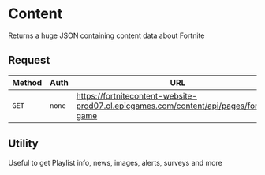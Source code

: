 # Content
Returns a huge JSON containing content data about Fortnite

## Request
| Method | Auth | URL |
| - | - | - |
| `GET` | `none` | https://fortnitecontent-website-prod07.ol.epicgames.com/content/api/pages/fortnite-game |

## Utility
Useful to get Playlist info, news, images, alerts, surveys and more
